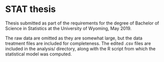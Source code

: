 # STAT thesis
Thesis submitted as part of the requirements for the degree of Bachelor of Science in Statistics at the University of Wyoming, May 2019.

The raw data are omitted as they are somewhat large, but the data treatment files are included for completeness. The edited .csv files are included in the analysis/ directory, along with the R script from which the statistical model was computed.
